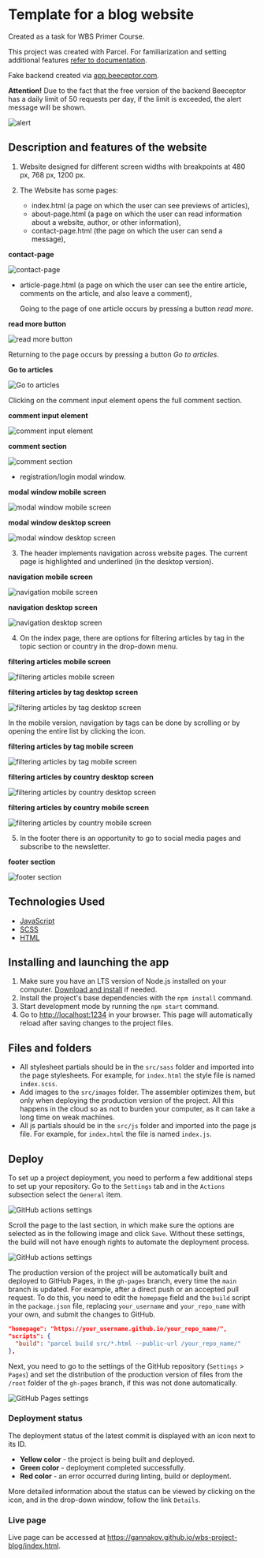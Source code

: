 # Template for a blog website

Created as a task for WBS Primer Course.

This project was created with Parcel. For familiarization and setting additional
features [refer to documentation](https://parceljs.org/).

Fake backend created via [app.beeceptor.com](https://app.beeceptor.com/).

**Attention!** Due to the fact that the free version of the backend Beeceptor
has a daily limit of 50 requests per day, if the limit is exceeded, the alert
message will be shown.

![alert ](./assets/alert.png)

## Description and features of the website

1. Website designed for different screen widths with breakpoints at 480 px, 768
   px, 1200 px.
2. The Website has some pages:

   - index.html (a page on which the user can see previews of articles),
   - about-page.html (a page on which the user can read information about a
     website, author, or other information),
   - contact-page.html (the page on which the user can send a message),

**contact-page**

![contact-page ](./assets/contact.png)

- article-page.html (a page on which the user can see the entire article,
  comments on the article, and also leave a comment),

  Going to the page of one article occurs by pressing a button _read more_.

**read more button**

![read more button ](./assets/read-more.png)

Returning to the page occurs by pressing a button _Go to articles_.

**Go to articles**

![Go to articles ](./assets/go-back.png)

Clicking on the comment input element opens the full comment section.

**comment input element**

![comment input element ](./assets/comment-notactive.png)

**comment section**

![comment section ](./assets/comment-active.png)

- registration/login modal window.

**modal window mobile screen**

![modal window mobile screen ](./assets/modal-mobile.jpeg)

**modal window desktop screen**

![modal window desktop screen ](./assets/login.png)

3. The header implements navigation across website pages. The current page is
   highlighted and underlined (in the desktop version).

**navigation mobile screen**

![navigation  mobile screen ](./assets/header-mobile.jpeg)

**navigation desktop screen**

![navigation  desktop screen ](./assets/header.png)

4. On the index page, there are options for filtering articles by tag in the
   topic section or country in the drop-down menu.

**filtering articles mobile screen**

![filtering articles  mobile screen ](./assets/aside-mobile.jpeg)

**filtering articles by tag desktop screen**

![filtering articles by tag desktop screen ](./assets/topic-desc.png)

In the mobile version, navigation by tags can be done by scrolling or by opening
the entire list by clicking the icon.

**filtering articles by tag mobile screen**

![filtering articles by tag mobile screen ](./assets/topics-mobile.jpeg)

**filtering articles by country desktop screen**

![filtering articles by country desktop screen ](./assets/country-desc.png)

**filtering articles by country mobile screen**

![filtering articles by country mobile screen ](./assets/dpd-mobile.jpeg)

5. In the footer there is an opportunity to go to social media pages and
   subscribe to the newsletter.

**footer section**

![footer section ](./assets/footer.png)

## Technologies Used

- [JavaScript](https://developer.mozilla.org/en-US/docs/Web/JavaScript)
- [SCSS](https://sass-lang.com/documentation/)
- [HTML](https://developer.mozilla.org/en-US/docs/Web/HTML)

## Installing and launching the app

1. Make sure you have an LTS version of Node.js installed on your computer.
   [Download and install](https://nodejs.org/en/) if needed.
2. Install the project's base dependencies with the `npm install` command.
3. Start development mode by running the `npm start` command.
4. Go to [http://localhost:1234](http://localhost:1234) in your browser. This
   page will automatically reload after saving changes to the project files.

## Files and folders

- All stylesheet partials should be in the `src/sass` folder and imported into
  the page stylesheets. For example, for `index.html` the style file is named
  `index.scss`.
- Add images to the `src/images` folder. The assembler optimizes them, but only
  when deploying the production version of the project. All this happens in the
  cloud so as not to burden your computer, as it can take a long time on weak
  machines.
- All js partials should be in the `src/js` folder and imported into the page js
  file. For example, for `index.html` the file is named `index.js`.

## Deploy

To set up a project deployment, you need to perform a few additional steps to
set up your repository. Go to the `Settings` tab and in the `Actions` subsection
select the `General` item.

![GitHub actions settings](./assets/actions-config-step-1.png)

Scroll the page to the last section, in which make sure the options are selected
as in the following image and click `Save`. Without these settings, the build
will not have enough rights to automate the deployment process.

![GitHub actions settings](./assets/actions-config-step-2.png)

The production version of the project will be automatically built and deployed
to GitHub Pages, in the `gh-pages` branch, every time the `main` branch is
updated. For example, after a direct push or an accepted pull request. To do
this, you need to edit the `homepage` field and the `build` script in the
`package.json` file, replacing `your_username` and `your_repo_name` with your
own, and submit the changes to GitHub.

```json
"homepage": "https://your_username.github.io/your_repo_name/",
"scripts": {
  "build": "parcel build src/*.html --public-url /your_repo_name/"
},
```

Next, you need to go to the settings of the GitHub repository (`Settings` >
`Pages`) and set the distribution of the production version of files from the
`/root` folder of the `gh-pages` branch, if this was not done automatically.

![GitHub Pages settings](./assets/repo-settings.png)

### Deployment status

The deployment status of the latest commit is displayed with an icon next to its
ID.

- **Yellow color** - the project is being built and deployed.
- **Green color** - deployment completed successfully.
- **Red color** - an error occurred during linting, build or deployment.

More detailed information about the status can be viewed by clicking on the
icon, and in the drop-down window, follow the link `Details`.

### Live page

Live page can be accessed at
<https://gannakov.github.io/wbs-project-blog/index.html>.
